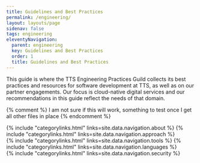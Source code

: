 ```yaml
---
title: Guidelines and Best Practices
permalink: /engineering/
layout: layouts/page
sidenav: false
tags: engineering
eleventyNavigation: 
  parent: engineering
  key: Guidelines and Best Practices
  order: 1
  title: Guidelines and Best Practices
---
```

This guide is where the TTS Engineering Practices Guild collects its best practices and resources for software development at TTS, as well as on our partner engagements. Our focus is cloud-native digital services and our recommendations in this guide reflect the needs of that domain.

{% comment %}
I am not sure if this will work, something to test once I get all other files in place
{% endcomment %}

<div class="grid-container">
  <div class="grid-row">
    {% include "categorylinks.html" links=site.data.navigation.about %}
    {% include "categorylinks.html" links=site.data.navigation.approach %}
  </div>
  <div class="grid-row">
    {% include "categorylinks.html" links=site.data.navigation.tools %}
    {% include "categorylinks.html" links=site.data.navigation.languages %}
  </div>
  <div class="grid-row">
    {% include "categorylinks.html" links=site.data.navigation.security %}
  </div>
</div> 
